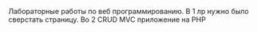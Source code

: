 Лабораторные работы по веб программированию. 
В 1 лр нужно было сверстать страницу.
Во 2 CRUD MVC приложение на PHP
